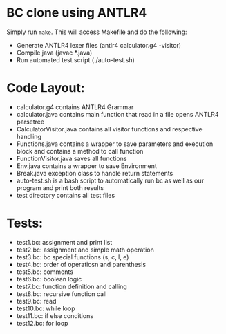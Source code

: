 # BC clone using ANTLR4

Simply run `make`.
This will access Makefile and do the following:
- Generate ANTLR4 lexer files (antlr4 calculator.g4 -visitor)
- Compile java (javac *.java)
- Run automated test script (./auto-test.sh)

# Code Layout:
- calculator.g4 contains ANTLR4 Grammar
- calculator.java contains main function that read in a file opens ANTLR4 parsetree
- CalculatorVisitor.java contains all visitor functions and respective handling
- Functions.java contains a wrapper to save parameters and execution block and contains a method to call function
- FunctionVisitor.java saves all functions 
- Env.java contains a wrapper to save Environment
- Break.java exception class to handle return statements
- auto-test.sh is a bash script to automatically run bc as well as our program and print both results
- test directory contains all test files

# Tests:
- test1.bc: assignment and print list
- test2.bc: assignment and simple math operation
- test3.bc: bc special functions (s, c, l, e)
- test4.bc: order of operatiosn and parenthesis
- test5.bc: comments
- test6.bc: boolean logic
- test7.bc: function definition and calling
- test8.bc: recursive function call
- test9.bc: read
- test10.bc: while loop
- test11.bc: if else conditions
- test12.bc: for loop
